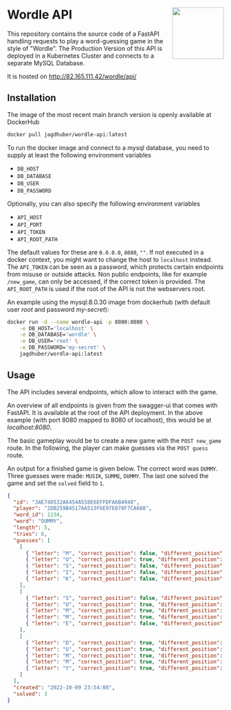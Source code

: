 # Wordle API <img src="https://user-images.githubusercontent.com/42039093/183470830-59b57576-90aa-4c91-a471-e582f92dde43.png" align="right" height = 120/>

This repository contains the source code of a FastAPI handling requests to play
a word-guessing game in the style of "Wordle". The Production Version of this
API is deployed in a Kubernetes Cluster and connects to a separate MySQL
Database.

It is hosted on http://82.165.111.42/wordle/api/


## Installation

The image of the most recent main branch version is openly available at
DockerHub
```sh
docker pull jagdhuber/wordle-api:latest
```

To run the docker image and connect to a mysql database, you need to supply at
least the following environment variables
* `DB_HOST`
* `DB_DATABASE`
* `DB_USER`
* `DB_PASSWORD`

Optionally, you can also specify the following environment variables
* `API_HOST`
* `API_PORT`
* `API_TOKEN`
* `API_ROOT_PATH`

The default values for these are `0.0.0.0`, `8080`, `""`. If not executed in a
docker context, you might want to change the host to `localhost` instead. The
`API_TOKEN` can be seen as a password, which protects certain endpoints from
misuse or outside attacks. Non public endpoints, like for example `/new_game`,
can only be accessed, if the correct token is provided. The `API_ROOT_PATH` is
used if the root of the API is not the webservers root.

An example using the mysql:8.0.30 image from dockerhub (with default user
*root* and password *my-secret*):
```sh
docker run -d --name wordle-api -p 8080:8080 \
    -e DB_HOST='localhost' \
    -e DB_DATABASE='wordle' \
    -e DB_USER='root' \
    -e DB_PASSWORD='my-secret' \
    jagdhuber/wordle-api:latest
```

## Usage

The API includes several endpoints, which allow to interact with the game.

An overview of all endpoints is given from the swagger-ui that comes with
FastAPI. It is available at the root of the API deployment. In the above
example (with port 8080 mapped to 8080 of localhost), this would be at
*localhost:8080*. 

The basic gameplay would be to create a new game with the `POST new_game`
route. In the following, the player can make guesses via the `POST guess`
route. 

An output for a finished game is given below. The correct word was `DUMMY`.
Three guesses were made: `MUSIK`, `SUMME`, `DUMMY`. The last one solved the
game and set the `solved` field to `1`. 


```json
{
  "id": "3AE74D532A6454A558E6EFFDFA6B4948",
  "player": "2DB259B4517AA513F6E97E078F7CA688",
  "word_id": 1234,
  "word": "DUMMY",
  "length": 5,
  "tries": 6,
  "guesses": [
    [
      { "letter": "M", "correct_position": false, "different_position": true },
      { "letter": "U", "correct_position": true, "different_position": false },
      { "letter": "S", "correct_position": false, "different_position": false },
      { "letter": "I", "correct_position": false, "different_position": false },
      { "letter": "K", "correct_position": false, "different_position": false }
    ],
    [
      { "letter": "S", "correct_position": false, "different_position": false },
      { "letter": "U", "correct_position": true, "different_position": false },
      { "letter": "M", "correct_position": true, "different_position": true },
      { "letter": "M", "correct_position": true, "different_position": true },
      { "letter": "E", "correct_position": false, "different_position": false }
    ],
    [
      { "letter": "D", "correct_position": true, "different_position": false },
      { "letter": "U", "correct_position": true, "different_position": false },
      { "letter": "M", "correct_position": true, "different_position": true },
      { "letter": "M", "correct_position": true, "different_position": true },
      { "letter": "Y", "correct_position": true, "different_position": false }
    ]
  ],
  "created": "2022-10-09 23:54:08",
  "solved": 3
}
```
